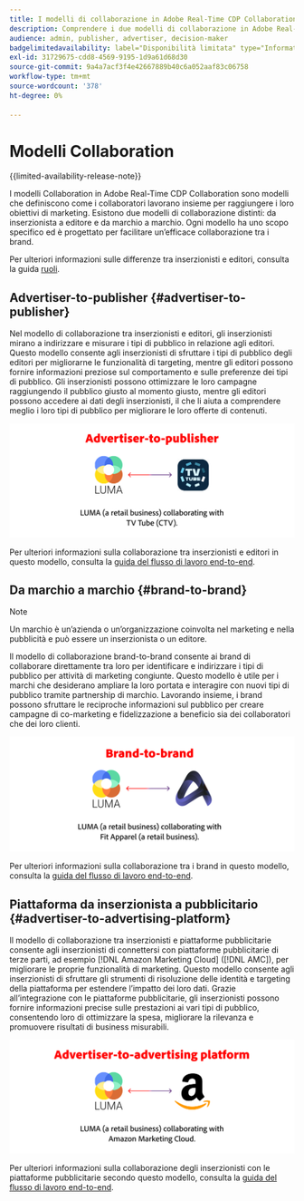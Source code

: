 ```yaml
---
title: I modelli di collaborazione in Adobe Real-Time CDP Collaboration.
description: Comprendere i due modelli di collaborazione in Adobe Real-Time CDP Collaboration
audience: admin, publisher, advertiser, decision-maker
badgelimitedavailability: label="Disponibilità limitata" type="Informative" url="https://helpx.adobe.com/it/legal/product-descriptions/real-time-customer-data-platform-collaboration.html newtab=true"
exl-id: 31729675-cdd8-4569-9195-1d9a61d68d30
source-git-commit: 9a4a7acf3f4e42667889b40c6a052aaf83c06758
workflow-type: tm+mt
source-wordcount: '378'
ht-degree: 0%

---
```


# Modelli Collaboration

{{limited-availability-release-note}}

I modelli Collaboration in Adobe Real-Time CDP Collaboration sono modelli che definiscono come i collaboratori lavorano insieme per raggiungere i loro obiettivi di marketing. Esistono due modelli di collaborazione distinti: da inserzionista a editore e da marchio a marchio. Ogni modello ha uno scopo specifico ed è progettato per facilitare un’efficace collaborazione tra i brand.

Per ulteriori informazioni sulle differenze tra inserzionisti e editori, consulta la guida [ruoli](/help/guide/overview/roles.md).

## Advertiser-to-publisher {#advertiser-to-publisher}

Nel modello di collaborazione tra inserzionisti e editori, gli inserzionisti mirano a indirizzare e misurare i tipi di pubblico in relazione agli editori. Questo modello consente agli inserzionisti di sfruttare i tipi di pubblico degli editori per migliorarne le funzionalità di targeting, mentre gli editori possono fornire informazioni preziose sul comportamento e sulle preferenze dei tipi di pubblico. Gli inserzionisti possono ottimizzare le loro campagne raggiungendo il pubblico giusto al momento giusto, mentre gli editori possono accedere ai dati degli inserzionisti, il che li aiuta a comprendere meglio i loro tipi di pubblico per migliorare le loro offerte di contenuti.

![Esempio di collaborazione tra inserzionisti e editori.](/help/assets/overview/advertiser-to-publisher.png)

Per ulteriori informazioni sulla collaborazione tra inserzionisti e editori in questo modello, consulta la [guida del flusso di lavoro end-to-end](/help/guide/overview/end-to-end-workflow.md).

## Da marchio a marchio {#brand-to-brand}

>[!NOTE]
>
>Un marchio è un’azienda o un’organizzazione coinvolta nel marketing e nella pubblicità e può essere un inserzionista o un editore.

Il modello di collaborazione brand-to-brand consente ai brand di collaborare direttamente tra loro per identificare e indirizzare i tipi di pubblico per attività di marketing congiunte. Questo modello è utile per i marchi che desiderano ampliare la loro portata e interagire con nuovi tipi di pubblico tramite partnership di marchio. Lavorando insieme, i brand possono sfruttare le reciproche informazioni sul pubblico per creare campagne di co-marketing e fidelizzazione a beneficio sia dei collaboratori che dei loro clienti.

![Esempio di collaborazione brand-to-brand.](/help/assets/overview/brand-to-brand.png)

Per ulteriori informazioni sulla collaborazione tra i brand in questo modello, consulta la [guida del flusso di lavoro end-to-end](/help/guide/overview/end-to-end-workflow.md).

## Piattaforma da inserzionista a pubblicitario {#advertiser-to-advertising-platform}

Il modello di collaborazione tra inserzionisti e piattaforme pubblicitarie consente agli inserzionisti di connettersi con piattaforme pubblicitarie di terze parti, ad esempio [!DNL Amazon Marketing Cloud] ([!DNL AMC]), per migliorare le proprie funzionalità di marketing. Questo modello consente agli inserzionisti di sfruttare gli strumenti di risoluzione delle identità e targeting della piattaforma per estendere l’impatto dei loro dati. Grazie all’integrazione con le piattaforme pubblicitarie, gli inserzionisti possono fornire informazioni precise sulle prestazioni ai vari tipi di pubblico, consentendo loro di ottimizzare la spesa, migliorare la rilevanza e promuovere risultati di business misurabili.

![Esempio di collaborazione tra inserzionisti e piattaforme pubblicitarie.](/help/assets/overview/advertiser-to-advertising-platform.png)

Per ulteriori informazioni sulla collaborazione degli inserzionisti con le piattaforme pubblicitarie secondo questo modello, consulta la [guida del flusso di lavoro end-to-end](/help/guide/overview/end-to-end-workflow.md).